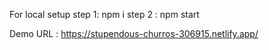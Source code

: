 For local setup
step 1: npm i
step 2 : npm start


Demo URL : https://stupendous-churros-306915.netlify.app/
